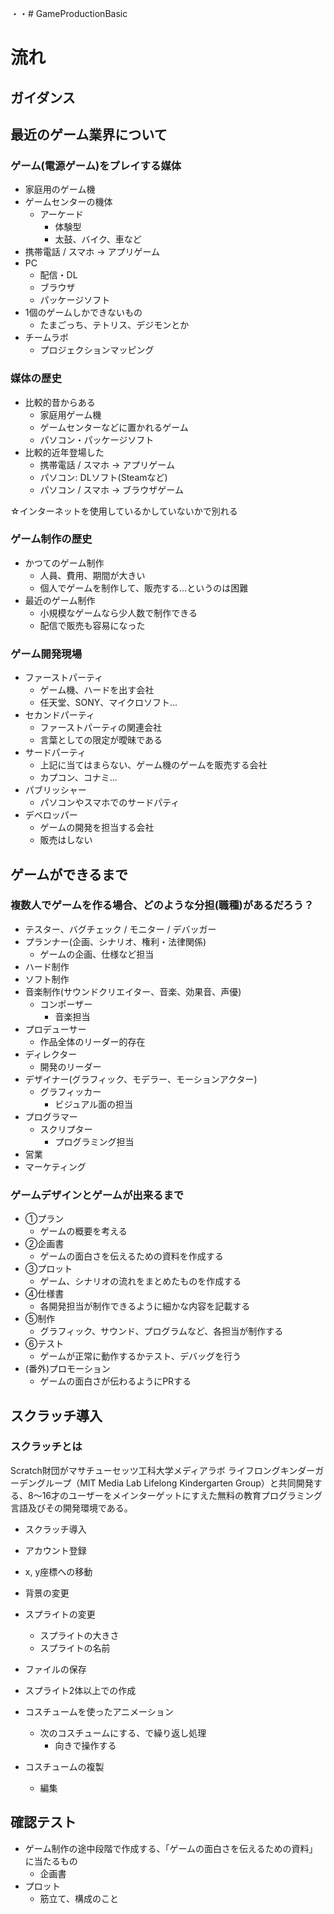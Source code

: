 ・・# GameProductionBasic
# 流れ
##  ガイダンス
##  最近のゲーム業界について
### ゲーム(電源ゲーム)をプレイする媒体
- 家庭用のゲーム機
- ゲームセンターの機体
  - アーケード
    - 体験型
    - 太鼓、バイク、車など
- 携帯電話 / スマホ -> アプリゲーム
- PC
  - 配信・DL
  - ブラウザ
  - パッケージソフト
- 1個のゲームしかできないもの
  - たまごっち、テトリス、デジモンとか
- チームラボ
  - プロジェクションマッピング

### 媒体の歴史
- 比較的昔からある
  - 家庭用ゲーム機
  - ゲームセンターなどに置かれるゲーム
  - パソコン・パッケージソフト
- 比較的近年登場した
  - 携帯電話 / スマホ -> アプリゲーム
  - パソコン: DLソフト(Steamなど)
  - パソコン / スマホ -> ブラウザゲーム

☆インターネットを使用しているかしていないかで別れる

### ゲーム制作の歴史
- かつてのゲーム制作
  - 人員、費用、期間が大きい
  - 個人でゲームを制作して、販売する...というのは困難
- 最近のゲーム制作
  - 小規模なゲームなら少人数で制作できる
  - 配信で販売も容易になった

### ゲーム開発現場
- ファーストパーティ
  - ゲーム機、ハードを出す会社
  - 任天堂、SONY、マイクロソフト...
- セカンドパーティ
  - ファーストパーティの関連会社
  - 言葉としての限定が曖昧である
- サードパーティ
  - 上記に当てはまらない、ゲーム機のゲームを販売する会社
  - カプコン、コナミ...
- パブリッシャー
  - パソコンやスマホでのサードパティ
- デベロッパー
  - ゲームの開発を担当する会社
  - 販売はしない

## ゲームができるまで
### 複数人でゲームを作る場合、どのような分担(職種)があるだろう？
- テスター、バグチェック / モニター / デバッガー
- プランナー(企画、シナリオ、権利・法律関係)
  - ゲームの企画、仕様など担当
- ハード制作
- ソフト制作
- 音楽制作(サウンドクリエイター、音楽、効果音、声優)
  - コンポーザー
    - 音楽担当
- プロデューサー
  - 作品全体のリーダー的存在
- ディレクター
  - 開発のリーダー
- デザイナー(グラフィック、モデラー、モーションアクター)
  - グラフィッカー
    - ビジュアル面の担当
- プログラマー
  - スクリプター
    - プログラミング担当
- 営業
- マーケティング

### ゲームデザインとゲームが出来るまで
- ①プラン
  - ゲームの概要を考える
- ②企画書
  - ゲームの面白さを伝えるための資料を作成する
- ③プロット
  - ゲーム、シナリオの流れをまとめたものを作成する
- ④仕様書
  - 各開発担当が制作できるように細かな内容を記載する
- ⑤制作
  - グラフィック、サウンド、プログラムなど、各担当が制作する
- ⑥テスト
  - ゲームが正常に動作するかテスト、デバッグを行う
- (番外)プロモーション
  - ゲームの面白さが伝わるようにPRする

## スクラッチ導入
### スクラッチとは
Scratch財団がマサチューセッツ工科大学メディアラボ ライフロングキンダーガーデングループ（MIT Media Lab Lifelong Kindergarten Group）と共同開発する、8〜16才のユーザーをメインターゲットにすえた無料の教育プログラミング言語及びその開発環境である。

- スクラッチ導入
- アカウント登録

- x, y座標への移動
- 背景の変更
- スプライトの変更
  - スプライトの大きさ
  - スプライトの名前
- ファイルの保存
- スプライト2体以上での作成
- コスチュームを使ったアニメーション
  - 次のコスチュームにする、で繰り返し処理
    - 向きで操作する
- コスチュームの複製
  - 編集

## 確認テスト
- ゲーム制作の途中段階で作成する、「ゲームの面白さを伝えるための資料」に当たるもの
  - 企画書
- プロット
  - 筋立て、構成のこと
